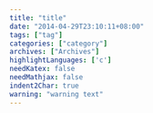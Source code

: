 ```yaml
---
title: "title"
date: "2014-04-29T23:10:11+08:00"
tags: ["tag"]
categories: ["category"]
archives: ["Archives"]
highlightLanguages: ['c']
needKatex: false
needMathjax: false
indent2Char: true
warning: "warning text"
---
```


